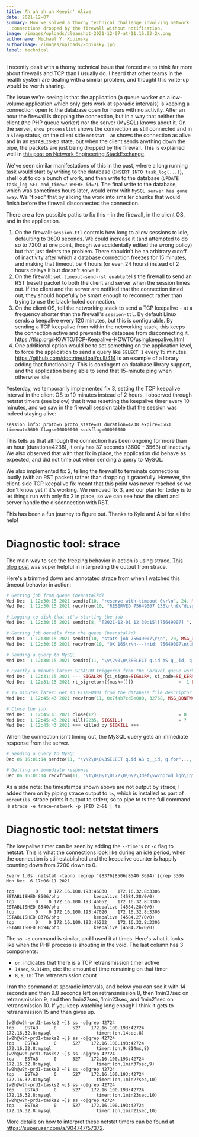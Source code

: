 ```yaml
---
title: Ah ah ah ah Keepin' Alive
date: 2021-12-07
summary: How we solved a thorny technical challenge involving network
  connections dropped by the firewall without notification.
image: /images/uploads/cleanshot-2021-12-07-at-11.16.03-2x.png
authorname: Michael Y. Kopinsky
authorimage: /images/uploads/kopinsky.jpg
label: technical
---
```

I recently dealt with a thorny technical issue that forced me to think far more about firewalls and TCP than I usually do. I heard that other teams in the health system are dealing with a similar problem, and thought this write-up would be worth sharing.

The issue we're seeing is that the application (a queue worker on a low-volume application which only gets work at sporadic intervals) is keeping a connection open to the database open for hours with no activity. After an hour the firewall is dropping the connection, but in a way that neither the client (the PHP queue worker) nor the server (MySQL) knows about it. On the server, `show processlist` shows the connection as still connected and in a `Sleep` status, on the client side `netstat -an` shows the connection as alive and in an `ESTABLISHED` state, but when the client sends anything down the pipe, the packets are just being dropped by the firewall. This is explained well in [this post on Network Engineering StackExchange](https://networkengineering.stackexchange.com/questions/46025/how-would-a-firewall-kill-a-tcp-connection-without-rst-or-fin).

We've seen similar manifestations of this in the past, where a long running task would start by writing to the database (`INSERT INTO task_log(...)`), shell out to do a bunch of work, and then write to the database (`UPDATE task_log SET end_time=? WHERE id=?`). The final write to the database, which was sometimes hours later, would error with `MySQL server has gone away`. We "fixed" that by slicing the work into smaller chunks that would finish before the firewall disconnected the connection.

There are a few possible paths to fix this - in the firewall, in the client  OS, and in the application.
1. On the firewall: `session-ttl` controls how long to allow sessions to idle, defaulting to 3600 seconds. We could increase it (and attempted to do so to 7200 at one point, though we accidentally edited the wrong policy) but that just defers the problem. There shouldn't be an arbitrary cutoff of inactivity after which a database connection freezes for 15 minutes, and making that timeout be 4 hours (or even 24 hours) instead of 2 hours delays it but doesn't solve it.
2. On the firewall: `set timeout-send-rst enable` tells the firewall to send an RST (reset) packet to both the client and server when the session times out. If the client and the server are notified that the connection timed out, they should hopefully be smart enough to reconnect rather than trying to use the black-holed connection.
3. On the client OS, tell the networking stack to send a TCP keepalive - at a frequency shorter than the firewall's `session-ttl`. By default Linux sends a keepalive every 120 minutes, but this is configurable. By sending a TCP keepalive from within the networking stack, this keeps the connection active and prevents the database from disconnecting it. https://tldp.org/HOWTO/TCP-Keepalive-HOWTO/usingkeepalive.html
4. One additional option would be to set something on the application level, to force the application to send a query like `SELECT 1` every 15 minutes. https://github.com/doctrine/dbal/pull/414 is an example of a library adding that functionality. This is contingent on database library support, and the application being able to send that 15-minute ping when otherwise idle.

Yesterday, we temporarily implemented fix 3, setting the TCP keepalive interval in the client OS to 10 minutes instead of 2 hours. I observed through netstat timers (see below) that it was resetting the keepalive timer every 10 minutes, and we saw in the firewall session table that the session was indeed staying alive:
```
session info: proto=6 proto_state=01 duration=4238 expire=3563 timeout=3600 flags=00000000 sockflag=00000000
```
This tells us that although the connection has been ongoing for more than an hour (duration=4238), it only has 37 seconds (3600 - 3563) of inactivity. We also observed that with that fix in place, the application did behave as expected, and did not time out when sending a query to MySQL.

We also implemented fix 2, telling the firewall to terminate connections loudly (with an RST packet) rather than dropping it gracefully. However, the client-side TCP keepalive fix meant that this point was never reached so we don't know yet if it's working. We removed fix 3, and our plan for today is to let things run with only fix 2 in place, so we can see how the client and server handle the disconnection with RST.


This has been a fun journey to figure out. Thanks to Kyle and Albi for all the help!

# Diagnostic tool: strace

The main way to see the freezing behavior in action is using strace. [This blog post](https://shubhamjain.co/2015/09/10/debugging-stuck-php-fpm-process-with-strace/) was super helpful in interpreting the output from strace.

Here's a trimmed down and annotated strace from when I watched this timeout behavior in action:
```php
# Getting job from queue (beanstalkd)
Wed Dec  1 12:30:15 2021 sendto(10, "reserve-with-timeout 0\r\n", 24, MSG_DONTWAIT, NULL, 0) = 24
Wed Dec  1 12:30:15 2021 recvfrom(10, "RESERVED 75649007 136\r\n{\"display"..., 8192, MSG_DONTWAIT, NULL, NULL) = 161

# Logging to disk that it's starting the job
Wed Dec  1 12:30:15 2021 sendto(8, "[2021-12-01 12:30:15][75649007] "..., 58, MSG_DONTWAIT, NULL, 0) = 58

# Getting job details from the queue (beanstalkd)
Wed Dec  1 12:30:15 2021 sendto(10, "stats-job 75649007\r\n", 20, MSG_DONTWAIT, NULL, 0) = 20
Wed Dec  1 12:30:15 2021 recvfrom(10, "OK 165\r\n---\nid: 75649007\ntube: l"..., 8192, MSG_DONTWAIT, NULL, NULL) = 175

# Sending a query to MySQL
Wed Dec  1 12:30:15 2021 sendto(11, "\v\2\0\0\3SELECT q.id AS q__id, q.for"..., 527, MSG_DONTWAIT, NULL, 0) = 527

# Exactly a minute later: SIGALRM triggered from the Laravel queue worker runner. This is the job trying to timing out, but failing because it's still stuck with a pending network request
Wed Dec  1 12:31:15 2021 --- SIGALRM {si_signo=SIGALRM, si_code=SI_KERNEL} ---
Wed Dec  1 12:31:15 2021 rt_sigreturn({mask=[]})                 = -1 EINTR (Interrupted system call)

# 15 minutes later: Get an ETIMEDOUT from the database file descriptor
Wed Dec  1 12:45:43 2021 recvfrom(11, 0x7fab7cd8e000, 32768, MSG_DONTWAIT, NULL, NULL) = -1 ETIMEDOUT (Connection timed out)

# Close the job
Wed Dec  1 12:45:43 2021 close(12)                               = 0
Wed Dec  1 12:45:43 2021 kill(9235, SIGKILL)                     = ?
Wed Dec  1 12:45:43 2021 +++ killed by SIGKILL +++
```

When the connection isn't timing out, the MySQL query gets an immediate response from the server.
```php
# Sending a query to MySQL
Dec 06 16:01:14 sendto(11, "\v\2\0\0\3SELECT q.id AS q__id, q.for"..., 527, MSG_DONTWAIT, NULL, 0) = 527

# Getting an immediate response
Dec 06 16:01:14 recvfrom(11, "\1\0\0\1\0172\0\0\2\3def\vw2hprod_lgh\1q\tqueu"..., 32768, MSG_DONTWAIT, NULL, NULL) = 1189
```

As a side note: the timestamps shown above are not output by strace; I added them on by piping strace output to `ts`, which is installed as part of `moreutils`. strace prints it output to stderr, so to pipe to ts the full command is `strace -e trace=network -p $PID 2>&1 | ts`.

# Diagnostic tool: netstat timers

The keepalive timer can be seen by adding the `--timers` or `-o` flag to netstat. This is what the connections look like during an idle period, when the connection is still established and the keepalive counter is happily counting down from 7200 down to 0.

```
Every 1.0s: netstat -tapno |egrep '(8376|8506|8540|8694)'|grep 3306                              Mon Dec  6 17:06:11 2021

tcp        0    0 172.16.100.193:46030    172.16.32.8:3306        ESTABLISHED 8506/php             keepalive (4584.28/0/0)
tcp        0    0 172.16.100.193:46052    172.16.32.8:3306        ESTABLISHED 8540/php             keepalive (4584.28/0/0)
tcp        0    0 172.16.100.193:47020    172.16.32.8:3306        ESTABLISHED 8376/php             keepalive (4584.27/0/0)
tcp        0    0 172.16.100.193:46202    172.16.32.8:3306        ESTABLISHED 8694/php             keepalive (4584.26/0/0)
```

The `ss -o` command is similar, and I used it at times. Here's what it looks like when the PHP process is shouting in the void. The last column has 3 components:
* `on`: indicates that there is a TCP retransmission timer active
* `14sec`, `9.814ms`, etc: the amount of time remaining on that timer
* `8`, `9`, `10`: The retransmission count

I ran the command at sporadic intervals, and below you can see it with 14 seconds and then 9.8 seconds left on retransmission 8, then 1min37sec on retransmission 9, and then 1min27sec, 1min23sec, and 1min21sec on retransmission 10. If you keep watching long enough I think it gets to retransmission 15 and then gives up.

```
[w2h@w2h-prd1-tasks2 ~]$ ss -o|grep 42724
tcp    ESTAB      0      527    172.16.100.193:42724                172.16.32.8:mysql                 timer:(on,14sec,8)
[w2h@w2h-prd1-tasks2 ~]$ ss -o|grep 42724
tcp    ESTAB      0      527    172.16.100.193:42724                172.16.32.8:mysql                 timer:(on,9.814ms,8)
[w2h@w2h-prd1-tasks2 ~]$ ss -o|grep 42724
tcp    ESTAB      0      527    172.16.100.193:42724                172.16.32.8:mysql                 timer:(on,1min37sec,9)
[w2h@w2h-prd1-tasks2 ~]$ ss -o|grep 42724
tcp    ESTAB      0      527    172.16.100.193:42724                172.16.32.8:mysql                 timer:(on,1min27sec,10)
[w2h@w2h-prd1-tasks2 ~]$ ss -o|grep 42724
tcp    ESTAB      0      527    172.16.100.193:42724                172.16.32.8:mysql                 timer:(on,1min23sec,10)
[w2h@w2h-prd1-tasks2 ~]$ ss -o|grep 42724
tcp    ESTAB      0      527    172.16.100.193:42724                172.16.32.8:mysql                 timer:(on,1min21sec,10)
```

More details on how to interpret these netstat timers can be found at https://superuser.com/a/904747/57372.

